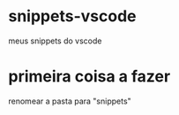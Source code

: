 # snippets-vscode
meus snippets do vscode
# primeira coisa a fazer
renomear a pasta para "snippets"
